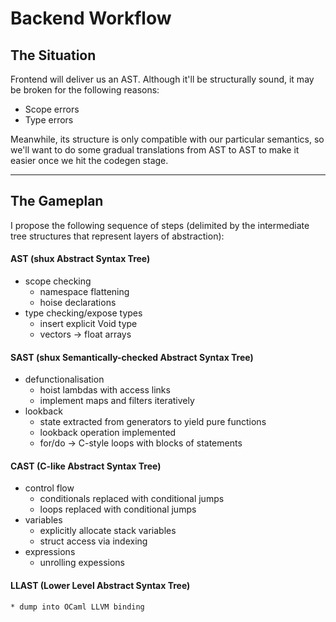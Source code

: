 Backend Workflow
================
The Situation
-------------

Frontend will deliver us an AST. 
Although it'll be structurally sound, it may be broken for the following reasons:

* Scope errors
* Type errors

Meanwhile, its structure is only compatible with our particular semantics,
so we'll want to do some gradual translations from AST to AST
to make it easier once we hit the codegen stage.

---
The Gameplan
------------

I propose the following sequence of steps
(delimited by the intermediate tree structures that represent layers of abstraction):

#### AST (shux Abstract Syntax Tree)

* scope checking
	* namespace flattening
	* hoise declarations
* type checking/expose types
	* insert explicit Void type
	* vectors -> float arrays

#### SAST (shux Semantically-checked Abstract Syntax Tree)

* defunctionalisation
	* hoist lambdas with access links
	* implement maps and filters iteratively
* lookback
	* state extracted from generators to yield pure functions
	* lookback operation implemented
	* for/do -> C-style loops with blocks of statements

#### CAST (C-like Abstract Syntax Tree)

* control flow
	* conditionals replaced with conditional jumps
	* loops replaced with conditional jumps
* variables
	* explicitly allocate stack variables
	* struct access via indexing
* expressions
	* unrolling expessions

#### LLAST (Lower Level Abstract Syntax Tree)

	* dump into OCaml LLVM binding


